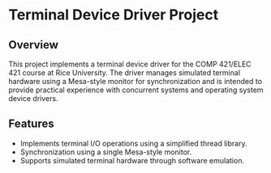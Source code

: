# Terminal Device Driver Project

## Overview
This project implements a terminal device driver for the COMP 421/ELEC 421 course at Rice University. The driver manages simulated terminal hardware using a Mesa-style monitor for synchronization and is intended to provide practical experience with concurrent systems and operating system device drivers.

## Features
- Implements terminal I/O operations using a simplified thread library.
- Synchronization using a single Mesa-style monitor.
- Supports simulated terminal hardware through software emulation.
